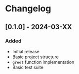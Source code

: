 # Changelog

## [0.1.0] - 2024-03-XX

### Added
- Initial release
- Basic project structure
- `greet` function implementation
- Basic test suite
